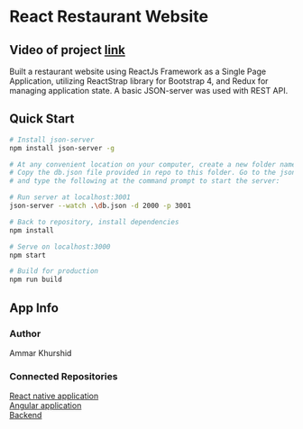 # React Restaurant Website

## Video of project [link](https://drive.google.com/file/d/1qg2EuDnzKKt5xzRLizpArrpXomCjwWGm/view?usp=sharing)

Built a restaurant website using ReactJs Framework as a Single Page Application, utilizing ReactStrap library for Bootstrap 4, and Redux for managing application state. A basic JSON-server was used with REST API.

## Quick Start



```bash
# Install json-server   
npm install json-server -g

# At any convenient location on your computer, create a new folder named json-server, and move to this folder.
# Copy the db.json file provided in repo to this folder. Go to the json-server folder in your terminal window, 
# and type the following at the command prompt to start the server:

# Run server at localhost:3001
json-server --watch .\db.json -d 2000 -p 3001

# Back to repository, install dependencies
npm install

# Serve on localhost:3000
npm start

# Build for production
npm run build
```

## App Info

### Author

Ammar Khurshid

### Connected Repositories

[React native application](https://github.com/zorgonide/Confusion-React-Native)  
[Angular application](https://github.com/zorgonide/conFusion-Angular)  
[Backend](https://github.com/zorgonide/MongoDB-Express-REST-API-for-Restaurant)
